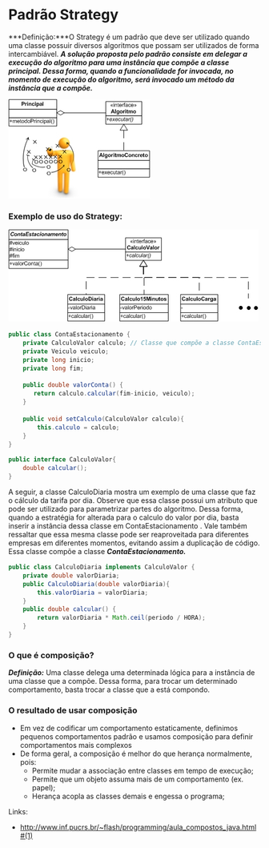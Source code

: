 # Padrão Strategy

***Definição:***O Strategy é um padrão que deve ser utilizado quando uma classe possuir
diversos algoritmos que possam ser utilizados de forma intercambiável. ***A solução
proposta pelo padrão consiste em delegar a execução do algoritmo para uma instância que compõe a classe principal.
Dessa forma, quando a funcionalidade for invocada, no momento de execução do algoritmo, será invocado um 
método da instância que a compõe.*** 

![Strategy-Basic](../IMAGES/strategy2.png)


### Exemplo de uso do Strategy:

![Teste](../IMAGES/strategy.png)

```java
public class ContaEstacionamento {
    private CalculoValor calculo; // Classe que compõe a classe ContaEstacionamento
    private Veiculo veiculo;
    private long inicio;
    private long fim;
    
    public double valorConta() {
       return calculo.calcular(fim-inicio, veiculo);
    }

    public void setCalculo(CalculoValor calculo){
        this.calculo = calculo;
    }
}
```
```java
public interface CalculoValor{
    double calcular();
}
```
A seguir, a classe CalculoDiaria mostra um exemplo de uma classe que faz
o cálculo da tarifa por dia. Observe que essa classe possui um atributo que pode ser
utilizado para parametrizar partes do algoritmo. Dessa forma, quando a estratégia
for alterada para o calculo do valor por dia, basta inserir a instância dessa classe em ContaEstacionamento . Vale também ressaltar que essa mesma classe pode ser
reaproveitada para diferentes empresas em diferentes momentos, evitando assim a
duplicação de código. Essa classe compõe a classe ***ContaEstacionamento.***

```java
public class CalculoDiaria implements CalculoValor {
    private double valorDiaria;
    public CalculoDiaria(double valorDiaria){
        this.valorDiaria = valorDiaria;
    }
    public double calcular() {
        return valorDiaria * Math.ceil(periodo / HORA);
    }
}
```


### O que é composição?

***Definição:*** Uma classe  delega uma determinada lógica para a instância de uma
classe que a compõe. Dessa forma, para trocar um determinado comportamento, 
basta trocar a classe que a está compondo.
           
### O resultado de usar composição

- Em vez de codificar um comportamento estaticamente, definimos pequenos comportamentos padrão e usamos composição para definir comportamentos mais complexos
- De forma geral, a composição é melhor do que herança normalmente, pois:
  - Permite mudar a associação entre classes em tempo de execução;
  - Permite que um objeto assuma mais de um comportamento (ex. papel);
  - Herança acopla as classes demais e engessa o programa;

Links: 

- http://www.inf.pucrs.br/~flash/programming/aula_compostos_java.html#(1)
           

